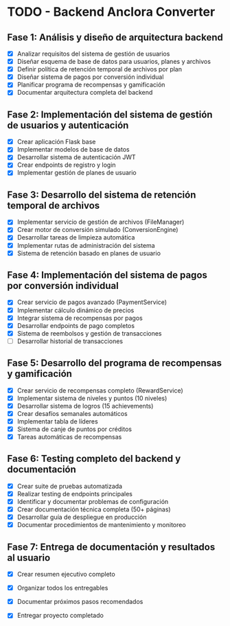 # TODO - Backend Anclora Converter

## Fase 1: Análisis y diseño de arquitectura backend
- [x] Analizar requisitos del sistema de gestión de usuarios
- [x] Diseñar esquema de base de datos para usuarios, planes y archivos
- [x] Definir política de retención temporal de archivos por plan
- [x] Diseñar sistema de pagos por conversión individual
- [x] Planificar programa de recompensas y gamificación
- [x] Documentar arquitectura completa del backend

## Fase 2: Implementación del sistema de gestión de usuarios y autenticación
- [x] Crear aplicación Flask base
- [x] Implementar modelos de base de datos
- [x] Desarrollar sistema de autenticación JWT
- [x] Crear endpoints de registro y login
- [x] Implementar gestión de planes de usuario
## Fase 3: Desarrollo del sistema de retención temporal de archivos
- [x] Implementar servicio de gestión de archivos (FileManager)
- [x] Crear motor de conversión simulado (ConversionEngine)
- [x] Desarrollar tareas de limpieza automática
- [x] Implementar rutas de administración del sistema
- [x] Sistema de retención basado en planes de usuario

## Fase 4: Implementación del sistema de pagos por conversión individual
- [x] Crear servicio de pagos avanzado (PaymentService)
- [x] Implementar cálculo dinámico de precios
- [x] Integrar sistema de recompensas por pagos
- [x] Desarrollar endpoints de pago completos
- [x] Sistema de reembolsos y gestión de transacciones
- [ ] Desarrollar historial de transacciones

## Fase 5: Desarrollo del programa de recompensas y gamificación
- [x] Crear servicio de recompensas completo (RewardService)
- [x] Implementar sistema de niveles y puntos (10 niveles)
- [x] Desarrollar sistema de logros (15 achievements)
- [x] Crear desafíos semanales automáticos
- [x] Implementar tabla de líderes
- [x] Sistema de canje de puntos por créditos
- [x] Tareas automáticas de recompensas

## Fase 6: Testing completo del backend y documentación
- [x] Crear suite de pruebas automatizada
- [x] Realizar testing de endpoints principales
- [x] Identificar y documentar problemas de configuración
- [x] Crear documentación técnica completa (50+ páginas)
- [x] Desarrollar guía de despliegue en producción
- [x] Documentar procedimientos de mantenimiento y monitoreo

## Fase 7: Entrega de documentación y resultados al usuario
- [x] Crear resumen ejecutivo completo
- [x] Organizar todos los entregables
- [x] Documentar próximos pasos recomendados
- [x] Entregar proyecto completado

